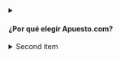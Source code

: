  <details>
    <summary> <h4>¿Por qué elegir Apuesto.com?</h4></summary>

    <ul>
    <li>
    Variedad sin igual: Cubrimos una extensa selección de deportes, desde el fútbol, pasión de multitudes en Perú, hasta disciplinas como tenis, baloncesto, vóley y mucho más. Ya sea que prefieras las grandes ligas internacionales o los torneos locales, en Apuesto.com encontrarás el mejor lugar para apoyar a tus equipos y deportistas favoritos.
    </li>
    <li>
    Apuestas en vivo: Vive la emoción de las apuestas en tiempo real con nuestra sección de Apuestas en Vivo. Siente la adrenalina de tomar decisiones al momento, mientras observas el desarrollo de los eventos deportivos. Nuestra plataforma te ofrece estadísticas en vivo y actualizaciones instantáneas, asegurando que tengas toda la información necesaria para hacer tus apuestas con confianza.
    </li>
    </ul>
  </details>

  <details>
    <summary>Second item</summary>

    <p>
    Variedad sin igual: Cubrimos una extensa selección de deportes, desde el fútbol, pasión de multitudes en Perú, hasta disciplinas como tenis, baloncesto, vóley y mucho más. Ya sea que prefieras las grandes ligas internacionales o los torneos locales, en Apuesto.com encontrarás el mejor lugar para apoyar a tus equipos y deportistas favoritos.
    </p>
    <p>
    Variedad sin igual: Cubrimos una extensa selección de deportes, desde el fútbol, pasión de multitudes en Perú, hasta disciplinas como tenis, baloncesto, vóley y mucho más. Ya sea que prefieras las grandes ligas internacionales o los torneos locales, en Apuesto.com encontrarás el mejor lugar para apoyar a tus equipos y deportistas favoritos.
    </p>
  </details>
